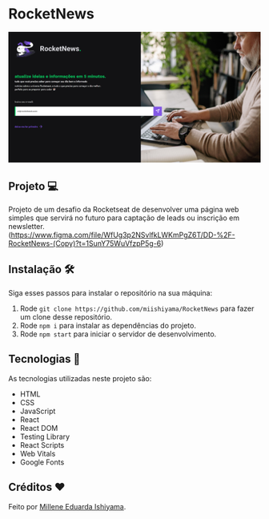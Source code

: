 # RocketNews
![preview](./preview/RocketNews.png)

## Projeto 💻
Projeto de um desafio da Rocketseat de desenvolver uma página web simples que servirá no futuro para captação de leads ou inscrição em newsletter. <br>
(https://www.figma.com/file/WfUg3p2NSvlfkLWKmPgZ6T/DD-%2F-RocketNews-(Copy)?t=1SunY75WuVfzpP5g-6)

## Instalação 🛠
Siga esses passos para instalar o repositório na sua máquina:
1. Rode `git clone https://github.com/miishiyama/RocketNews` para fazer um clone desse repositório.
2. Rode `npm i` para instalar as dependências do projeto.
3. Rode `npm start` para iniciar o servidor de desenvolvimento.

## Tecnologias 🚀
As tecnologias utilizadas neste projeto são:
- HTML
- CSS
- JavaScript
- React
- React DOM
- Testing Library
- React Scripts
- Web Vitals
- Google Fonts

## Créditos ❤️
Feito por [Millene Eduarda Ishiyama](https://github.com/miishiyama/).
